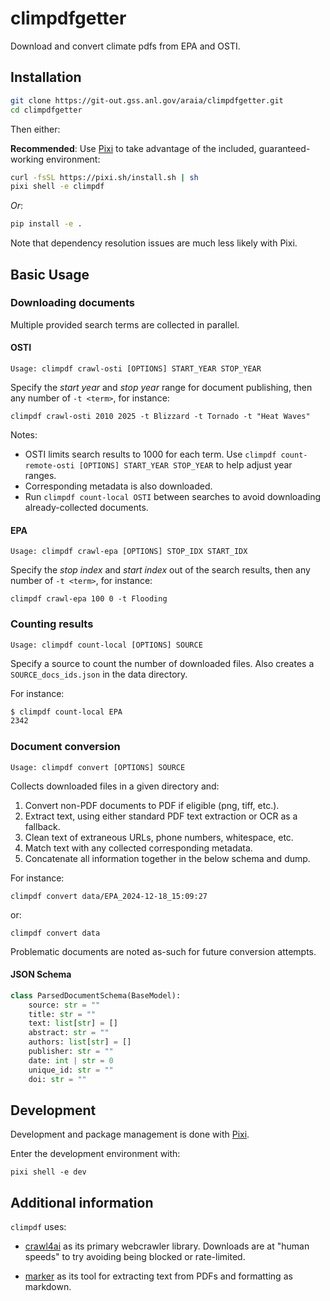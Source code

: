 # climpdfgetter

Download and convert climate pdfs from EPA and OSTI.

## Installation

```bash
git clone https://git-out.gss.anl.gov/araia/climpdfgetter.git
cd climpdfgetter
```

Then either:

**Recommended**: Use [Pixi](https://pixi.sh/latest/) to take advantage of the included, guaranteed-working environment:

```bash
curl -fsSL https://pixi.sh/install.sh | sh
pixi shell -e climpdf
```

*Or*:

```bash
pip install -e .
```

Note that dependency resolution issues are much less likely with Pixi.

## Basic Usage

### Downloading documents

Multiple provided search terms are collected in parallel.

#### OSTI

```Usage: climpdf crawl-osti [OPTIONS] START_YEAR STOP_YEAR```

Specify the *start year* and *stop year* range for document publishing, then
any number of `-t <term>`, for instance:

```climpdf crawl-osti 2010 2025 -t Blizzard -t Tornado -t "Heat Waves"```

Notes:
- OSTI limits search results to 1000 for each term.
Use ```climpdf count-remote-osti [OPTIONS] START_YEAR STOP_YEAR``` to help adjust year ranges.
- Corresponding metadata is also downloaded.
- Run ```climpdf count-local OSTI``` between searches to avoid downloading already-collected documents.

#### EPA

```Usage: climpdf crawl-epa [OPTIONS] STOP_IDX START_IDX```

Specify the *stop index* and *start index* out of the search results, then any
number of `-t <term>`, for instance:

```climpdf crawl-epa 100 0 -t Flooding```


### Counting results

```Usage: climpdf count-local [OPTIONS] SOURCE```

Specify a source to count the number of downloaded files.
Also creates a ```SOURCE_docs_ids.json``` in the data directory.

For instance:

````bash
$ climpdf count-local EPA
2342
````

### Document conversion

```Usage: climpdf convert [OPTIONS] SOURCE```

Collects downloaded files in a given directory and:
  1. Convert non-PDF documents to PDF if eligible (png, tiff, etc.).
  2. Extract text, using either standard PDF text extraction or OCR as a fallback.
  3. Clean text of extraneous URLs, phone numbers, whitespace, etc.
  4. Match text with any collected corresponding metadata.
  5. Concatenate all information together in the below schema and dump.

For instance:

```climpdf convert data/EPA_2024-12-18_15:09:27```

or:

```climpdf convert data```

Problematic documents are noted as-such for future conversion attempts.

#### JSON Schema

```python
class ParsedDocumentSchema(BaseModel):
    source: str = ""
    title: str = ""
    text: list[str] = []
    abstract: str = ""
    authors: list[str] = []
    publisher: str = ""
    date: int | str = 0
    unique_id: str = ""
    doi: str = ""
```

## Development

Development and package management is done with [Pixi](https://pixi.sh/latest/).

Enter the development environment with:

```pixi shell -e dev```

## Additional information

``climpdf`` uses:

- [crawl4ai](https://crawl4ai.com/mkdocs/) as its primary webcrawler
library. Downloads are at "human speeds" to try avoiding being blocked
or rate-limited.

- [marker](https://github.com/datalab-to/marker) as its tool for extracting text from PDFs and formatting as markdown.
